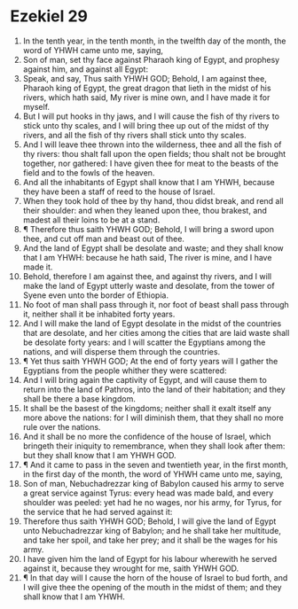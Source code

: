 ﻿# Ezekiel 29
1. In the tenth year, in the tenth month, in the twelfth day of the month, the word of YHWH came unto me, saying, 
2. Son of man, set thy face against Pharaoh king of Egypt, and prophesy against him, and against all Egypt: 
3. Speak, and say, Thus saith YHWH GOD; Behold, I am against thee, Pharaoh king of Egypt, the great dragon that lieth in the midst of his rivers, which hath said, My river is mine own, and I have made it for myself. 
4. But I will put hooks in thy jaws, and I will cause the fish of thy rivers to stick unto thy scales, and I will bring thee up out of the midst of thy rivers, and all the fish of thy rivers shall stick unto thy scales. 
5. And I will leave thee thrown into the wilderness, thee and all the fish of thy rivers: thou shalt fall upon the open fields; thou shalt not be brought together, nor gathered: I have given thee for meat to the beasts of the field and to the fowls of the heaven. 
6. And all the inhabitants of Egypt shall know that I am YHWH, because they have been a staff of reed to the house of Israel. 
7. When they took hold of thee by thy hand, thou didst break, and rend all their shoulder: and when they leaned upon thee, thou brakest, and madest all their loins to be at a stand. 
8. ¶ Therefore thus saith YHWH GOD; Behold, I will bring a sword upon thee, and cut off man and beast out of thee. 
9. And the land of Egypt shall be desolate and waste; and they shall know that I am YHWH: because he hath said, The river is mine, and I have made it. 
10. Behold, therefore I am against thee, and against thy rivers, and I will make the land of Egypt utterly waste and desolate, from the tower of Syene even unto the border of Ethiopia. 
11. No foot of man shall pass through it, nor foot of beast shall pass through it, neither shall it be inhabited forty years. 
12. And I will make the land of Egypt desolate in the midst of the countries that are desolate, and her cities among the cities that are laid waste shall be desolate forty years: and I will scatter the Egyptians among the nations, and will disperse them through the countries. 
13. ¶ Yet thus saith YHWH GOD; At the end of forty years will I gather the Egyptians from the people whither they were scattered: 
14. And I will bring again the captivity of Egypt, and will cause them to return into the land of Pathros, into the land of their habitation; and they shall be there a base kingdom. 
15. It shall be the basest of the kingdoms; neither shall it exalt itself any more above the nations: for I will diminish them, that they shall no more rule over the nations. 
16. And it shall be no more the confidence of the house of Israel, which bringeth their iniquity to remembrance, when they shall look after them: but they shall know that I am YHWH GOD. 
17. ¶ And it came to pass in the seven and twentieth year, in the first month, in the first day of the month, the word of YHWH came unto me, saying, 
18. Son of man, Nebuchadrezzar king of Babylon caused his army to serve a great service against Tyrus: every head was made bald, and every shoulder was peeled: yet had he no wages, nor his army, for Tyrus, for the service that he had served against it: 
19. Therefore thus saith YHWH GOD; Behold, I will give the land of Egypt unto Nebuchadrezzar king of Babylon; and he shall take her multitude, and take her spoil, and take her prey; and it shall be the wages for his army. 
20. I have given him the land of Egypt for his labour wherewith he served against it, because they wrought for me, saith YHWH GOD. 
21. ¶ In that day will I cause the horn of the house of Israel to bud forth, and I will give thee the opening of the mouth in the midst of them; and they shall know that I am YHWH. 
